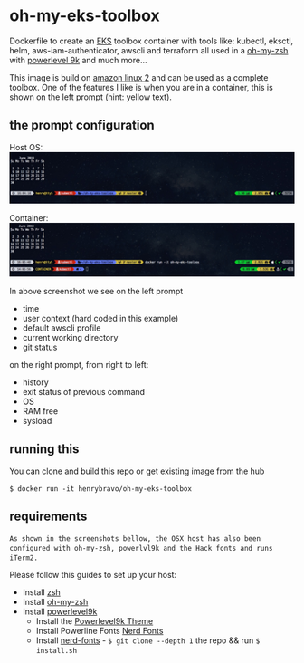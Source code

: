 # oh-my-eks-toolbox

Dockerfile to create an [EKS](https://aws.amazon.com/eks) toolbox container with tools like: kubectl, eksctl, helm, aws-iam-authenticator, awscli and terraform all used in a [oh-my-zsh](https://ohmyz.sh/) with [powerlevel 9k](https://github.com/bhilburn/powerlevel9k) 
and much more...

This image is build on [amazon linux 2](https://aws.amazon.com/amazon-linux-2) and can be used as a complete toolbox. One of the features I like is when you are in a container, this is shown on the left prompt (hint: yellow text).

## the prompt configuration

Host OS:
![](img/img1.jpeg)

Container:
![](img/img2.jpeg)

In above screenshot we see on the left prompt

- time
- user context (hard coded in this example)
- default awscli profile
- current working directory
- git status

on the right prompt, from right to left:

- history
- exit status of previous command
- OS
- RAM free
- sysload

## running this

You can clone and build this repo or get existing image from the hub

```
$ docker run -it henrybravo/oh-my-eks-toolbox
```

## requirements

`As shown in the screenshots bellow, the OSX host has also been configured with oh-my-zsh, powerlvl9k and the Hack fonts and runs iTerm2.`

Please follow this guides to set up your host:

* Install [zsh](https://github.com/robbyrussell/oh-my-zsh/wiki/Installing-ZSH)
* Install [oh-my-zsh](https://github.com/robbyrussell/oh-my-zsh#basic-installation)
* Install [powerlevel9k](https://github.com/bhilburn/powerlevel9k#installation)
  * Install the [Powerlevel9k Theme](https://github.com/bhilburn/powerlevel9k/wiki/Install-Instructions#step-1-install-powerlevel9k)
  * Install Powerline Fonts [Nerd Fonts](https://github.com/bhilburn/powerlevel9k/wiki/Install-Instructions#option-4-install-nerd-fonts)
  * Install [nerd-fonts](https://github.com/ryanoasis/nerd-fonts#option-5-clone-the-repo) - `$ git clone --depth 1` the repo && run `$ install.sh`
 
